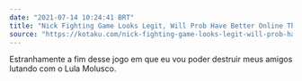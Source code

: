 ```yaml
---
date: "2021-07-14 10:24:41 BRT"
title: "Nick Fighting Game Looks Legit, Will Prob Have Better Online Than Smash"
source: "https://kotaku.com/nick-fighting-game-looks-legit-will-prob-have-better-o-1847282834"
---
```


Estranhamente a fim desse jogo em que eu vou poder destruir meus amigos lutando com o Lula Molusco.
